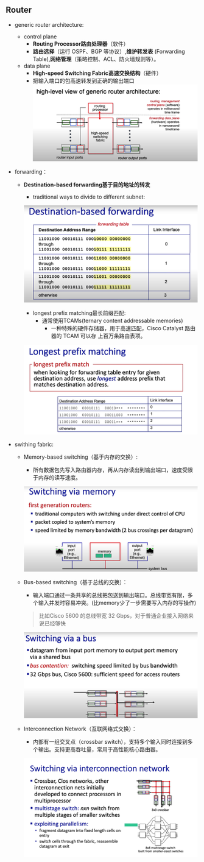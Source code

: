 ## Router
- generic router architecture:
    - control plane
        - **Routing Processor路由处理器**（软件）
        - **路由选择**（运行 OSPF、BGP 等协议）,**维护转发表** (Forwarding Table),**网络管理**（策略控制、ACL、防火墙规则等）。
    - data plane
        - **High-speed Switching Fabric高速交换结构**（硬件）
        - 把输入端口的包高速转发到正确的输出端口
    ![alt text](image.png)

- forwarding：
    - **Destination-based forwarding基于目的地址的转发**
        - traditional ways to divide to different subnet:

        ![alt text](image-1.png)

        - longest prefix matching最长前缀匹配:
            - 通常使用TCAMs(ternary content addressable memories)
                - 一种特殊的硬件存储器，用于高速匹配，Cisco Catalyst 路由器的 TCAM 可以存 上百万条路由表项。

        ![alt text](image-2.png)

- swithing fabric:
    - Memory-based switching（基于内存的交换）:
        - 所有数据包先写入路由器内存，再从内存读出到输出端口，速度受限于内存的读写速度。

        ![alt text](image-5.png)

    - Bus-based switching（基于总线的交换）：
        - 输入端口通过一条共享的总线把包送到输出端口。总线带宽有限，多个输入并发时容易冲突。(比memory少了一步需要写入内存的写操作)
        > 比如Cisco 5600 的总线带宽 32 Gbps，对于普通企业接入网络来说已经够快

        ![alt text](image-4.png)

    - Interconnection Network（互联网络式交换）：
        - 内部有一组交叉点（crossbar switch），支持多个输入同时连接到多个输出。支持更高吞吐量，常用于高性能核心路由器。

        ![alt text](image-3.png)